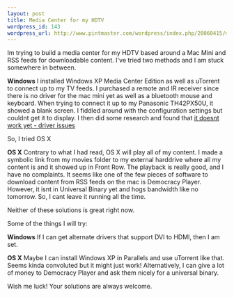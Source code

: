 ```yaml
--- 
layout: post
title: Media Center for my HDTV
wordpress_id: 143
wordpress_url: http://www.pintmaster.com/wordpress/index.php/20060415/media-center-for-my-hdtv/
---
```

Im trying to build a media center for my HDTV based around a Mac Mini and RSS feeds for downloadable content. I've tried two methods and I am stuck somewhere in between.

<b>Windows</b>
I installed Windows XP Media Center Edition as well as uTorrent to connect up to my TV feeds. I purchased a remote and IR receiver since there is no driver for the mac mini yet as well as a bluetooth mouse and keyboard. When trying to connect it up to my Panasonic TH42PX50U, it showed a blank screen. I fiddled around with the configuration settings but couldnt get it to display. I then did some research and found that <a href="http://forum.onmac.net/showthread.php?t=931">it doesnt work yet - driver issues</a>

So, I tried OS X

<b>OS X</b>
Contrary to what I had read, OS X will play all of my content. I made a symbolic link from my movies folder to my external harddrive where all my content is and it showed up in Front Row. The playback is really good, and I have no complaints. It seems like one of the few pieces of software to download content from RSS feeds on the mac is Democracy Player. However, it isnt in Universal Binary yet and hogs bandwidth like no tomorrow. So, I cant leave it running all the time.

Neither of these solutions is great right now.

Some of the things I will try:

<b>Windows</b>
If I can get alternate drivers that support DVI to HDMI, then I am set.

<b>OS X</b>
Maybe I can install Windows XP in Parallels and use uTorrent like that. Seems kinda convoluted but it might just work! Alternatively, I can give a lot of money to Democracy Player and ask them nicely for a universal binary.

Wish me luck! Your solutions are always welcome.
